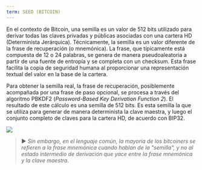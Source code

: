 ```yaml
---
term: SEED (BITCOIN)
---
```


En el contexto de Bitcoin, una semilla es un valor de 512 bits utilizado para derivar todas las claves privadas y públicas asociadas con una cartera HD (Determinista Jerárquica). Técnicamente, la semilla es un valor diferente de la frase de recuperación (o mnemónica). La frase, que típicamente está compuesta de 12 o 24 palabras, se genera de manera pseudoaleatoria a partir de una fuente de entropía y se completa con un checksum. Esta frase facilita la copia de seguridad humana al proporcionar una representación textual del valor en la base de la cartera.

Para obtener la semilla real, la frase de recuperación, posiblemente acompañada por una frase de paso opcional, se procesa a través del algoritmo PBKDF2 (*Password-Based Key Derivation Function 2*). El resultado de este cálculo es una semilla de 512 bits. Es esta semilla la que se utiliza para generar de manera determinista la clave maestra, y luego el conjunto completo de claves para la cartera HD, de acuerdo con BIP32.

![](../../dictionnaire/assets/31.png)

> ► *Sin embargo, en el lenguaje común, la mayoría de los bitcoiners se refieren a la frase mnemónica cuando hablan de la "semilla", y no al estado intermedio de derivación que yace entre la frase mnemónica y la clave maestra.*